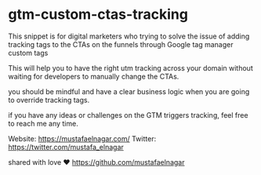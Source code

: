 # gtm-custom-ctas-tracking
This snippet is for digital marketers who trying to solve the issue of adding tracking tags to the CTAs on the funnels through Google tag manager custom tags

This will help you to have the right utm tracking across your domain without waiting for developers to manually change the CTAs. 

you should be mindful and have a clear business logic when you are going to override tracking tags. 

if you have any ideas or challenges on the GTM triggers tracking, feel free to reach me any time. 

Website: https://mustafaelnagar.com/
Twitter: https://twitter.com/mustafa_elnagar

shared with love ❤️ https://github.com/mustafaelnagar